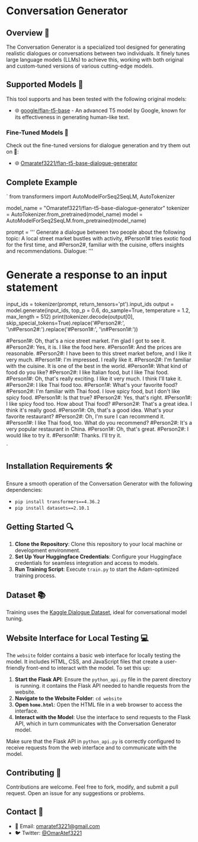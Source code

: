 # Conversation Generator

## Overview 🌟
The Conversation Generator is a specialized tool designed for generating realistic dialogues or conversations between two individuals. It finely tunes large language models (LLMs) to achieve this, working with both original and custom-tuned versions of various cutting-edge models.

## Supported Models 🚀
This tool supports and has been tested with the following original models:
- 🌐 [google/flan-t5-base](https://huggingface.co/google/flan-t5-base) - An advanced T5 model by Google, known for its effectiveness in generating human-like text.

### Fine-Tuned Models 🎯
Check out the fine-tuned versions for dialogue generation and try them out on 🤗:
- 🌐 [Omaratef3221/flan-t5-base-dialogue-generator](https://huggingface.co/Omaratef3221/flan-t5-base-dialogue-generator)

## Complete Example
`
from transformers import AutoModelForSeq2SeqLM, AutoTokenizer

model_name = "Omaratef3221/flan-t5-base-dialogue-generator"
tokenizer = AutoTokenizer.from_pretrained(model_name)
model = AutoModelForSeq2SeqLM.from_pretrained(model_name)

prompt = '''
Generate a dialogue between two people about the following topic:
A local street market bustles with activity, #Person1# tries exotic food for the first time, and #Person2#, familiar with the cuisine, offers insights and recommendations.
Dialogue:
'''
# Generate a response to an input statement
input_ids = tokenizer(prompt, return_tensors='pt').input_ids
output = model.generate(input_ids, top_p = 0.6, do_sample=True, temperature = 1.2, max_length = 512)
print(tokenizer.decode(output[0], skip_special_tokens=True).replace('#Person2#:', '\n#Person2#:').replace('#Person1#:', '\n#Person1#:'))

#Person1#: Oh, that's a nice street market. I'm glad I got to see it. 
#Person2#: Yes, it is. I like the food here. 
#Person1#: And the prices are reasonable. 
#Person2#: I have been to this street market before, and I like it very much. 
#Person1#: I'm impressed. I really like it. 
#Person2#: I'm familiar with the cuisine. It is one of the best in the world. 
#Person1#: What kind of food do you like? 
#Person2#: I like Italian food, but I like Thai food. 
#Person1#: Oh, that's really exciting. I like it very much. I think I'll take it. 
#Person2#: I like Thai food too. 
#Person1#: What's your favorite food? 
#Person2#: I'm familiar with Thai food. I love spicy food, but I don't like spicy food. 
#Person1#: Is that true? 
#Person2#: Yes, that's right. 
#Person1#: I like spicy food too. How about Thai food? 
#Person2#: That's a great idea. I think it's really good. 
#Person1#: Oh, that's a good idea. What's your favorite restaurant? 
#Person2#: Oh, I'm sure I can recommend it. 
#Person1#: I like Thai food, too. What do you recommend? 
#Person2#: It's a very popular restaurant in China. 
#Person1#: Oh, that's great. 
#Person2#: I would like to try it. 
#Person1#: Thanks. I'll try it.

`

## Installation Requirements 🛠️
Ensure a smooth operation of the Conversation Generator with the following dependencies:
- `pip install transformers==4.36.2`
- `pip install datasets==2.10.1`

## Getting Started 🔍
1. **Clone the Repository**: Clone this repository to your local machine or development environment.
2. **Set Up Your Huggingface Credentials**: Configure your Huggingface credentials for seamless integration and access to models.
3. **Run Training Script**: Execute `train.py` to start the Adam-optimized training process.

## Dataset 📚
Training uses the [Kaggle Dialogue Dataset](https://www.kaggle.com/datasets/sukalp1899/dialog-summarization), ideal for conversational model tuning.

## Website Interface for Local Testing 💻
The `website` folder contains a basic web interface for locally testing the model. It includes HTML, CSS, and JavaScript files that create a user-friendly front-end to interact with the model. To set this up:

1. **Start the Flask API**: Ensure the `python_api.py` file in the parent directory is running. it contains the Flask API needed to handle requests from the website.
2. **Navigate to the Website Folder**: `cd website`
3. **Open `home.html`**: Open the HTML file in a web browser to access the interface.
4. **Interact with the Model**: Use the interface to send requests to the Flask API, which in turn communicates with the Conversation Generator model.

Make sure that the Flask API in `python_api.py` is correctly configured to receive requests from the web interface and to communicate with the model.

## Contributing 🤝
Contributions are welcome. Feel free to fork, modify, and submit a pull request. Open an issue for any suggestions or problems.

## Contact 📩
- 📧 Email: [omaratef3221@gmail.com](mailto:omaratef3221@gmail.com)
- 🐦 Twitter: [@OmarAtef3221](https://twitter.com/OmarAtef3221)
